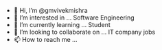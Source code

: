 - 👋 Hi, I’m @gmvivekmishra
- 👀 I’m interested in ... Software Engineering 
- 🌱 I’m currently learning ... Student 
- 💞️ I’m looking to collaborate on ... IT company jobs 
- 📫 How to reach me ...

<!---
gmvivekmishra/gmvivekmishra is a ✨ special ✨ repository because its `README.md` (this file) appears on your GitHub profile.
You can click the Preview link to take a look at your changes.
--->
